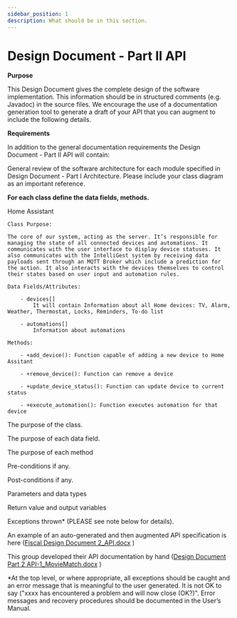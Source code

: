 ```yaml
---
sidebar_position: 1
description: What should be in this section.
---
```


Design Document - Part II API
=============================

**Purpose**

This Design Document gives the complete design of the software implementation. This information should be in structured comments (e.g. Javadoc) in the source files. We encourage the use of a documentation generation tool to generate a draft of your API that you can augment to include the following details.

**Requirements**

In addition to the general documentation requirements the Design Document - Part II API will contain:

General review of the software architecture for each module specified in Design Document - Part I Architecture. Please include your class diagram as an important reference.

**For each class define the data fields, methods.**


Home Assistant

    Class Purpose: 
    
    The core of our system, acting as the server. It’s responsible for managing the state of all connected devices and automations. It communicates with the user interface to display device statuses. It also communicates with the IntelliGest system by receiving data payloads sent through an MQTT Broker which include a prediction for the action. It also interacts with the devices themselves to control their states based on user input and automation rules.

    Data Fields/Attributes:

        - devices[]
            It will contain Information about all Home devices: TV, Alarm, Weather, Thermostat, Locks, Reminders, To-do list

        - automations[]
            Information about automations

    Methods:
    
        - +add_device(): Function capable of adding a new device to Home Assitant

        - +remove_device(): Function can remove a device

        - +update_device_status(): Function can update device to current status

        - +execute_automation(): Function executes automation for that device

    










The purpose of the class.

The purpose of each data field.

The purpose of each method

Pre-conditions if any.

Post-conditions if any.

Parameters and data types

Return value and output variables

Exceptions thrown\* (PLEASE see note below for details).

An example of an auto-generated and then augmented API specification is here ([Fiscal Design Document 2\_API.docx](https://templeu.instructure.com/courses/106563/files/16928898?wrap=1 "Fiscal Design Document 2_API.docx") )

This group developed their API documentation by hand ([Design Document Part 2 API-1\_MovieMatch.docx](https://templeu.instructure.com/courses/106563/files/16928899?wrap=1 "Design Document Part 2 API-1_MovieMatch.docx") )

\*At the top level, or where appropriate, all exceptions should be caught and an error message that is meaningful to the user generated. It is not OK to say ("xxxx has encountered a problem and will now close (OK?)". Error messages and recovery procedures should be documented in the User’s Manual.
